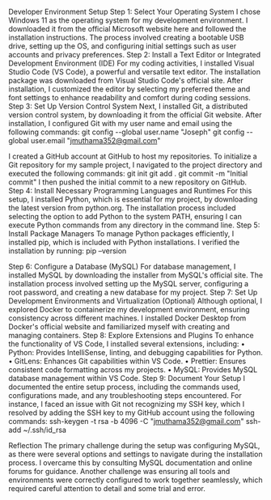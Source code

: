 Developer Environment Setup
Step 1: Select Your Operating System
I chose Windows 11 as the operating system for my development environment. I downloaded it from the official Microsoft website here and followed the installation instructions. The process involved creating a bootable USB drive, setting up the OS, and configuring initial settings such as user accounts and privacy preferences.
Step 2: Install a Text Editor or Integrated Development Environment (IDE)
For my coding activities, I installed Visual Studio Code (VS Code), a powerful and versatile text editor. The installation package was downloaded from Visual Studio Code's official site. After installation, I customized the editor by selecting my preferred theme and font settings to enhance readability and comfort during coding sessions.
Step 3: Set Up Version Control System
Next, I installed Git, a distributed version control system, by downloading it from the official Git website. After installation, I configured Git with my user name and email using the following commands:
git config --global user.name "Joseph" 
git config --global user.email "jmuthama352@gmail.com"

I created a GitHub account at GitHub to host my repositories. To initialize a Git repository for my sample project, I navigated to the project directory and executed the following commands:
git init 
git add .
 git commit -m "Initial commit"
I then pushed the initial commit to a new repository on GitHub.
Step 4: Install Necessary Programming Languages and Runtimes
For this setup, I installed Python, which is essential for my project, by downloading the latest version from python.org. The installation process included selecting the option to add Python to the system PATH, ensuring I can execute Python commands from any directory in the command line.
Step 5: Install Package Managers
To manage Python packages efficiently, I installed pip, which is included with Python installations. I verified the installation by running:
pip –version

Step 6: Configure a Database (MySQL)
For database management, I installed MySQL by downloading the installer from MySQL's official site. The installation process involved setting up the MySQL server, configuring a root password, and creating a new database for my project.
Step 7: Set Up Development Environments and Virtualization (Optional)
Although optional, I explored Docker to containerize my development environment, ensuring consistency across different machines. I installed Docker Desktop from Docker's official website and familiarized myself with creating and managing containers.
Step 8: Explore Extensions and Plugins
To enhance the functionality of VS Code, I installed several extensions, including:
•	Python: Provides IntelliSense, linting, and debugging capabilities for Python.
•	GitLens: Enhances Git capabilities within VS Code.
•	Prettier: Ensures consistent code formatting across my projects.
•	MySQL: Provides MySQL database management within VS Code.
Step 9: Document Your Setup
I documented the entire setup process, including the commands used, configurations made, and any troubleshooting steps encountered. For instance, I faced an issue with Git not recognizing my SSH key, which I resolved by adding the SSH key to my GitHub account using the following commands:
ssh-keygen -t rsa -b 4096 -C "jmuthama352@gmail.com" ssh-add ~/.ssh/id_rsa

Reflection
The primary challenge during the setup was configuring MySQL, as there were several options and settings to navigate during the installation process. I overcame this by consulting MySQL documentation and online forums for guidance. Another challenge was ensuring all tools and environments were correctly configured to work together seamlessly, which required careful attention to detail and some trial and error.


